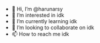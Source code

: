 - 👋 Hi, I’m @harunarsy
- 👀 I’m interested in idk
- 🌱 I’m currently learning idk
- 💞️ I’m looking to collaborate on idk
- 📫 How to reach me idk

<!---
harunarsy/harunarsy is a ✨ special ✨ repository because its `README.md` (this file) appears on your GitHub profile.
You can click the Preview link to take a look at your changes.
--->
